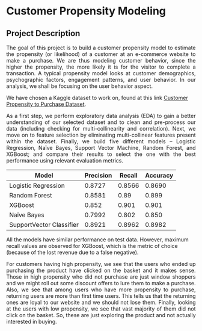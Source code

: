 # Customer Propensity Modeling

## Project Description
<p align="justify">
The goal of this project is to build a customer propensity model to estimate the propensity (or likelihood) of a customer at an e-commerce website to make a purchase. We are thus modeling customer behavior, since the higher the propensity, the more likely it is for the visitor to complete a transaction. A typical propensity model looks at customer demographics, psychographic factors, engagement patterns, and user behavior. In our analysis, we shall be focusing on the user behavior aspect.
</p>

We have chosen a Kaggle dataset to work on, found at this link [Customer Propensity to Purchase Dataset](https://www.kaggle.com/benpowis/customer-propensity-to-purchase-data).

<p align="justify">
As a first step, we perform exploratory data analysis (EDA) to gain a better understanding of our selected dataset and to clean and pre-process our data (including checking for multi-collinearity and correlation). Next, we move on to feature selection by eliminating multi-collinear features present within the dataset. Finally, we build five different models – Logistic Regression, Naïve Bayes, Support Vector Machine, Random Forest, and XGBoost; and compare their results to select the one with the best performance using relevant evaluation metrics.</p>
  
 
| Model  | Precision | Recall  | Accuracy |
| ------------- | ------------- | ------------- | ------------- |
| Logistic Regression  | 0.8727	|0.8566|	0.8690|
|Random Forest|	0.8581	|0.89|	0.899|
|XGBoost	|0.852|	0.901|	0.901|
|Naïve Bayes	|0.7992	|0.802|	0.850|
|SupportVector Classifier|	0.8921|	0.8962	|0.8982|

  
  
All the models have similar performance on test data. However, maximum recall values are observed for XGBoost, which is the metric of choice (because of the lost revenue due to a false negative).

<p align="justify">
For customers having high propensity, we see that the users who ended up purchasing the product have clicked on the basket and it makes sense. Those in high propensity who did not purchase are just window shoppers and we might roll out some discount offers to lure them to make a purchase. Also, we see that among users who have more propensity to purchase, returning users are more than first time users. This tells us that the returning ones are loyal to our website and we should not lose them. Finally, looking at the users with low propensity, we see that vast majority of them did not click on the basket. So, these are just exploring the product and not actually interested in buying.</p>
